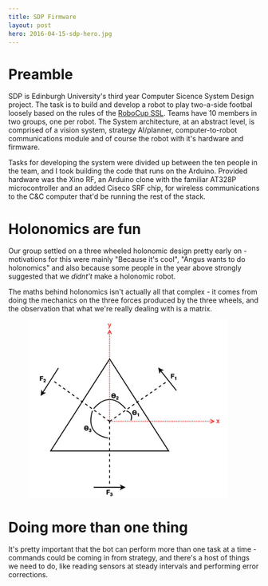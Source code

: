 ```yaml
---
title: SDP Firmware
layout: post
hero: 2016-04-15-sdp-hero.jpg
---
```


Preamble
========

SDP is Edinburgh University's third year Computer Sicence System Design project. The task is to build and develop a robot to play two-a-side footbal loosely based on the rules of the [RoboCup SSL](https://en.wikipedia.org/wiki/RoboCup_Small_Size_League). Teams have 10 members in two groups, one per robot. The System architecture, at an abstract level, is comprised of a vision system, strategy AI/planner, computer-to-robot communications module and of course the robot with it's hardware and firmware.

Tasks for developing the system were divided up between the ten people in the team, and I took building the code that runs on the Arduino. Provided hardware was the Xino RF, an Arduino clone with the familiar AT328P microcontroller and an added Ciseco SRF chip, for wireless communications to the C&C computer that'd be running the rest of the stack.

Holonomics are fun
==================

Our group settled on a three wheeled holonomic design pretty early on - motivations for this were mainly "Because it's cool", "Angus wants to do holonomics" and also because some people in the year above strongly suggested that we *didnt't* make a holonomic robot.

The maths behind holonomics isn't actually all that complex - it comes from doing the mechanics on the three forces produced by the three wheels, and the observation that what we're really dealing with is a matrix.

<figure>
<img src="/media/2016-04-15-holo-mech.jpg" 
     alt="Three wheel holonomics mechanical diagram"
     style="width: 400px;">
</figure>



Doing more than one thing
=========================

It's pretty important that the bot can perform more than one task at a time - commands could be coming in from strategy, and there's a host of things we need to do, like reading sensors at steady intervals and performing error corrections. 
